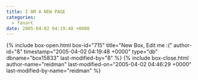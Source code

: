 ```yaml
---
title: I AM A NEW PAGE
categories:
  - fanart
date: 2005-04-02 04:19:48 +0000
---
```

{% include box-open.html box-id="715" title="New Box, Edit me :(" author-id="8" timestamp="2005-04-02 04:19:48 +0000" type="db" dbname="box15833" last-modified-by="8" %}
<navigator /><displaytor />
{% include box-close.html author-name="reidman" last-modified-on="2005-04-02 04:46:29 +0000" last-modified-by-name="reidman" %}
